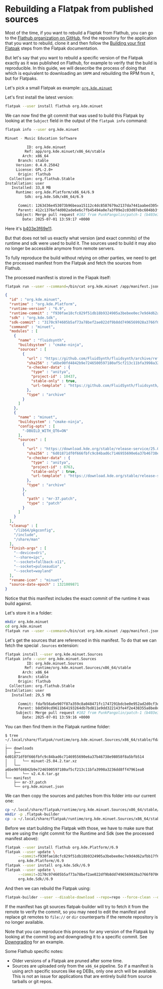 # Rebuilding a Flatpak from published sources

Most of the time, if you want to rebuild a Flaptak from Flathub, you can go to
the [Flathub organization on GitHub](https://github.com/flathub), find the
repository for the application that you want to rebuild, clone it and then
follow the [Building your first
Flatpak](https://docs.flatpak.org/en/latest/first-build.html) steps from the
Flatpak documentation.

But let's say that you want to rebuild a specific version of the Flatpak
exactly as it was published on Flathub, for example to verify that the build is
reproducible. In this guide, we will desecribe the process of doing that which
is equivalent to downloading an `SRPM` and rebuilding the RPM from it, but for
Flatpaks.

Let's pick a small Flatpak as example:
[`org.kde.minuet`](https://github.com/flathub/org.kde.minuet)

Let's first install the latest version:

```bash
flatpak --user install flathub org.kde.minuet
```

We can now find the git commit that was used to build this Flatpak by looking
at the `Subject` field in the output of the `flatpak info` command:

```bash
flatpak info --user org.kde.minuet

Minuet - Music Education Software

          ID: org.kde.minuet
         Ref: app/org.kde.minuet/x86_64/stable
        Arch: x86_64
      Branch: stable
     Version: 0.4.0.25042
     License: GPL-2.0+
      Origin: flathub
  Collection: org.flathub.Stable
Installation: user
   Installed: 33,8 MB
     Runtime: org.kde.Platform/x86_64/6.9
         Sdk: org.kde.Sdk/x86_64/6.9

      Commit: 1263d36e453073b96beaa15112c4dc8587679a2137da7441aabed305c4a6bc84
      Parent: 412c1376ef4d002ade6e6c7fb45494a0e7a3f09e2c03d07ebc604bb3f5a17511
     Subject: Merge pull request #102 from PunkPangolin/patch-1 (b403e3f69e11)
        Date: 2025-07-01 13:59:17 +0000
```

Here it's [b403e3f69e11](https://github.com/flathub/org.kde.minuet/commit/b403e3f69e11).

But that does not tell us exactly what version (and exact commits) of the
runtime and sdk were used to build it. The sources used to build it may also no
longer be accessible anymore from remote servers.

To fully reproduce the build without relying on other parties, we need to get
the processed manifest from the Flatpak and fetch the sources from Flathub.

The processed manifest is stored in the Flapak itself:

```bash
flatpak run --user --command=/bin/cat org.kde.minuet /app/manifest.json
```
```json
{
  "id" : "org.kde.minuet",
  "runtime" : "org.kde.Platform",
  "runtime-version" : "6.9",
  "runtime-commit" : "f930fae18cfc829f51db18b9324905a3bebee0ec7e9d4d62afbb17f696fb20d0",
  "sdk" : "org.kde.Sdk",
  "sdk-commit" : "3170c974605b5af73a78bef2ae022df9b8dd7496569928a3766f0706c6c6515d",
  "command" : "minuet",
  "modules" : [
    {
      "name" : "fluidsynth",
      "buildsystem" : "cmake-ninja",
      "sources" : [
        {
          "url" : "https://github.com/FluidSynth/fluidsynth/archive/refs/tags/v2.4.6.tar.gz",
          "sha256" : "a6be90fd4842b9e7246500597180af5cf213c11bfa3998a3236dd8ff47961ea8",
          "x-checker-data" : {
            "type" : "anitya",
            "project-id" : 10437,
            "stable-only" : true,
            "url-template" : "https://github.com/FluidSynth/fluidsynth/archive/refs/tags/v$version.tar.gz"
          },
          "type" : "archive"
        }
      ]
    },
    {
      "name" : "minuet",
      "buildsystem" : "cmake-ninja",
      "config-opts" : [
        "-DBUILD_WITH_QT6=ON"
      ],
      "sources" : [
        {
          "url" : "https://download.kde.org/stable/release-service/25.04.2/src/minuet-25.04.2.tar.xz",
          "sha256" : "6d01871df0f666fbfc9c84bad6c7146955690e6a37b46738e98058f8a5bfb514",
          "x-checker-data" : {
            "type" : "anitya",
            "project-id" : 8763,
            "stable-only" : true,
            "url-template" : "https://download.kde.org/stable/release-service/$version/src/minuet-$version.tar.xz"
          },
          "type" : "archive"
        },
        {
          "path" : "mr-37.patch",
          "type" : "patch"
        }
      ]
    }
  ],
  "cleanup" : [
    "/lib64/pkgconfig",
    "/include",
    "/share/man"
  ],
  "finish-args" : [
    "--device=dri",
    "--share=ipc",
    "--socket=fallback-x11",
    "--socket=pulseaudio",
    "--socket=wayland"
  ],
  "rename-icon" : "minuet",
  "source-date-epoch" : 1321009871
}
```

Notice that this manifest includes the exact commit of the runtime it was build
against.

Let's store it in a folder:

```bash
mkdir org.kde.minuet
cd org.kde.minuet
flatpak run --user --command=/bin/cat org.kde.minuet /app/manifest.json >org.kde.minuet.json
```

Let's get the sources that are referenced in this manifest. To do that we can
fetch the special `.Sources` extension:

```bash
flatpak install --user org.kde.minuet.Sources
flatpak info --user org.kde.minuet.Sources
          ID: org.kde.minuet.Sources
         Ref: runtime/org.kde.minuet.Sources/x86_64/stable
        Arch: x86_64
      Branch: stable
      Origin: flathub
  Collection: org.flathub.Stable
Installation: user
   Installed: 29,5 MB

      Commit: fdafb56a6e907f87a359c8a048471fc1747291bdcbe0e952ad2d0cf3d66fc0dc
      Parent: b8d569cd9611b64193264db7bd811e9dd322143fe4f2e438355a8be8dbab291c
     Subject: Merge pull request #102 from PunkPangolin/patch-1 (b403e3f69e11)
        Date: 2025-07-01 13:59:16 +0000
```

You can then find them in the Flatpak runtime folder:

```console
$ tree ~/.local/share/flatpak/runtime/org.kde.minuet.Sources/x86_64/stable/fdafb56a6e907f87a359c8a048471fc1747291bdcbe0e952ad2d0cf3d66fc0dc/files
.
├── downloads
│   ├── 6d01871df0f666fbfc9c84bad6c7146955690e6a37b46738e98058f8a5bfb514
│   │   └── minuet-25.04.2.tar.xz
│   └── a6be90fd4842b9e7246500597180af5cf213c11bfa3998a3236dd8ff47961ea8
│       └── v2.4.6.tar.gz
└── manifest
    ├── mr-37.patch
    └── org.kde.minuet.json
```

We can then copy the sources and patches from this folder into our current one:

```bash
cp ~/.local/share/flatpak/runtime/org.kde.minuet.Sources/x86_64/stable/fdafb56a6e907f87a359c8a048471fc1747291bdcbe0e952ad2d0cf3d66fc0dc/files/manifest/*.patch .
mkdir -p .flatpak-builder
cp -a ~/.local/share/flatpak/runtime/org.kde.minuet.Sources/x86_64/stable/fdafb56a6e907f87a359c8a048471fc1747291bdcbe0e952ad2d0cf3d66fc0dc/files/downloads .flatpak-builder
```

Before we start building the Flatpak with those, we have to make sure that we
are using the right commit for the Runtime and Sdk (see the processed manifest
above):

```bash
flatpak --user install flathub org.kde.Platform//6.9
flatpak --user update \
      --commit=f930fae18cfc829f51db18b9324905a3bebee0ec7e9d4d62afbb17f696fb20d0 \
      org.kde.Platform//6.9
flatpak --user install org.kde.Sdk//6.9
flatpak --user update \
      --commit=3170c974605b5af73a78bef2ae022df9b8dd7496569928a3766f0706c6c6515d \
      org.kde.Sdk//6.9
```

And then we can rebuild the Flatpak using:

```bash
flatpak-builder --user --disable-download --repo=repo --force-clean --disable-rofiles-fuse app org.kde.minuet.json
```

If the manifest has git sources flatpak-builder will try to fetch it from the
remote to verify the commit, so you may need to edit the manifest and replace
git remotes to `file://` or `dir` counterparts if the remote repository is no
longer available.

Note that you can reproduce this process for any version of the Flatpak by
looking at the commit log and downgrading it to a specific commit. See
[Downgrading](/docs/for-users/downgrading) for an example.

Some Flathub specific notes:
- Older versions of a Flatpak are pruned after some time.
- Sources are uploaded only from the `x86_64` pipeline. So if a manifest is
  using arch specific sources like eg DEBs, only one arch will be available.
  This is not an issue for applications that are entirely build from source
  tarballs or git repos.
